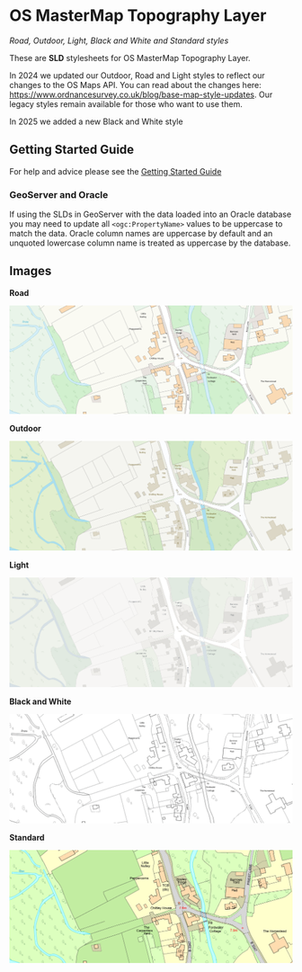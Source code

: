 # OS MasterMap Topography Layer
*Road, Outdoor, Light, Black and White and Standard styles*

These are **SLD** stylesheets for OS MasterMap Topography Layer.

In 2024 we updated our Outdoor, Road and Light styles to reflect our changes to the OS Maps API. You can read about the changes here: https://www.ordnancesurvey.co.uk/blog/base-map-style-updates. Our legacy styles remain available for those who want to use them.

In 2025 we added a new Black and White style

## Getting Started Guide

For help and advice please see the [Getting Started Guide](https://github.com/OrdnanceSurvey/OSMM-Topography-Layer-stylesheets/blob/master/Getting%20Started%20Guide%20-%20Styling%20OSMM%20Topography%20Layer.pdf)

### GeoServer and Oracle

If using the SLDs in GeoServer with the data loaded into an Oracle database you may need to update all `<ogc:PropertyName>` values to be uppercase to match the data. Oracle column names are uppercase by default and an unquoted lowercase column name is treated as uppercase by the database.

## Images

**Road**

![Road style](https://github.com/OrdnanceSurvey/OSMM-Topography-Layer-stylesheets/blob/76f0fdfbb5effbef5e44c0d13da373f590729aef/Schema%20version%209/Stylesheets/Geopackage%20stylesheets/Geoserver%20stylesheets%20(SLD)/images/Road1.png)


**Outdoor**

![Outdoor style](https://github.com/OrdnanceSurvey/OSMM-Topography-Layer-stylesheets/blob/76f0fdfbb5effbef5e44c0d13da373f590729aef/Schema%20version%209/Stylesheets/Geopackage%20stylesheets/Geoserver%20stylesheets%20(SLD)/images/Outdoor1.png)


**Light**

![Light style](https://github.com/OrdnanceSurvey/OSMM-Topography-Layer-stylesheets/blob/76f0fdfbb5effbef5e44c0d13da373f590729aef/Schema%20version%209/Stylesheets/Geopackage%20stylesheets/Geoserver%20stylesheets%20(SLD)/images/Light1.png)


**Black and White**

![Black and White style](https://github.com/OrdnanceSurvey/OSMM-Topography-Layer-stylesheets/blob/fc723f1c244372c5f08842e2062eebeefc3c8c8f/Schema%20version%209/Stylesheets/Geopackage%20stylesheets/Geoserver%20stylesheets%20(SLD)/images/Black%20and%20White1.png)


**Standard**

![Standard style](https://github.com/OrdnanceSurvey/OSMM-Topography-Layer-stylesheets/blob/master/Schema%20version%209/Stylesheets/Geopackage%20stylesheets/Geoserver%20stylesheets%20(SLD)/images/Standard.png)
